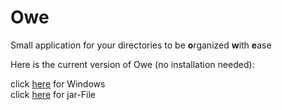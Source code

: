 # Owe
Small application for your directories to be **o**rganized **w**ith **e**ase



Here is the current version of Owe (no installation needed):

click [here](https://drive.google.com/open?id=1UvVex-bH5qI4jI64XeNwX2AFlBKjzmEm) for Windows  
click [here](https://drive.google.com/open?id=1nmpje3LLSQcG3PkfRMiX48EhASxZOoBF) for jar-File
